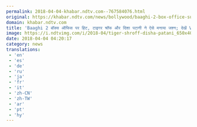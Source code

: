 ```yaml
---
permalink: 2018-04-04-khabar.ndtv.com--767584076.html
original: https://khabar.ndtv.com/news/bollywood/baaghi-2-box-office-success-tiger-shroff-share-dancing-video-with-disha-patani-1832556
domain: khabar.ndtv.com
title: 'Baaghi 2 बॉक्स ऑफिस पर हिट, टाइगर श्रॉफ और दिशा पटानी ने ऐसे मनाया जश्न; देखें Video'
image: https://i.ndtvimg.com/i/2018-04/tiger-shroff-disha-patani_650x400_41522813624.jpg
date: 2018-04-04 04:20:17
category: news
translations: 
 - 'en'
 - 'es'
 - 'de'
 - 'ru'
 - 'ja'
 - 'fr'
 - 'it'
 - 'zh-CN'
 - 'zh-TW'
 - 'ar'
 - 'pt'
 - 'hy'
---
```


